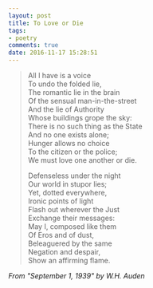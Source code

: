 ```yaml
---
layout: post
title: To Love or Die
tags:
- poetry
comments: true
date: 2016-11-17 15:28:51
---
```


>All I have is a voice  
>To undo the folded lie,  
>The romantic lie in the brain  
>Of the sensual man-in-the-street   
>And the lie of Authority  
>Whose buildings grope the sky:   
>There is no such thing as the State   
>And no one exists alone;  
>Hunger allows no choice  
>To the citizen or the police;  
>We must love one another or die.
>
>Defenseless under the night  
>Our world in stupor lies;  
>Yet, dotted everywhere,  
>Ironic points of light  
>Flash out wherever the Just  
>Exchange their messages:  
>May I, composed like them  
>Of Eros and of dust,  
>Beleaguered by the same  
>Negation and despair,  
>Show an affirming flame.

<cite>From "September 1, 1939" by W.H. Auden</cite>




